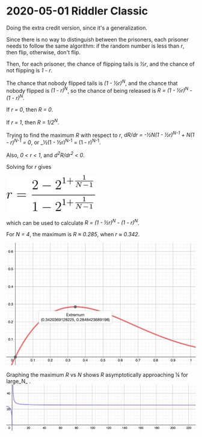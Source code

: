2020-05-01 Riddler Classic
==========================
Doing the extra credit version, since it's a generalization.

Since there is no way to distinguish between the prisoners, each prisoner
needs to follow the same algorithm: if the random number is less than _r_,
then flip, otherwise, don't flip.

Then, for each prisoner, the chance of flipping tails is _½r_, and the
chance of not flipping is _1 - r_.

The chance that nobody flipped tails is _(1 - ½r)<sup>N</sup>_,
and the chance that nobody flipped is _(1 - r)<sup>N</sup>_,
so the chance of being released is
_R = (1 - ½r)<sup>N</sup> - (1 - r)<sup>N</sup>_.

If _r = 0_, then _R = 0_.

If _r = 1_, then _R = 1/2<sup>N</sup>_.

Trying to find the maximum _R_ with respect to _r_,
_dR/dr = -½N(1 - ½r)<sup>N-1</sup> + N(1 - r)<sup>N-1</sup> = 0_, or
_½(1 - ½r)<sup>N-1</sup> = (1 - r)<sup>N-1</sup>.

Also, _0 < r < 1_, and _d<sup>2</sup>R/dr<sup>2</sup> < 0_.

Solving for _r_ gives

![r = (2-2^(1+1/(N-1)))/(1-2^(1+1/(N-1)))](20200501c.svg)

which can be used to calculate _R = (1 - ½r)<sup>N</sup> - (1 - r)<sup>N</sup>_.

For _N = 4_, the maximum is _R ≈ 0.285_, when _r ≈ 0.342_.

![Graph of _R_ vs _r_ for _N = 4_](20200501c.png)

Graphing the maximum _R_ vs _N_ shows _R_ asymptotically approaching ¼ for
large_N_ .
![Graph of maximum _R_ vs _N_](20200501c-2.png)
